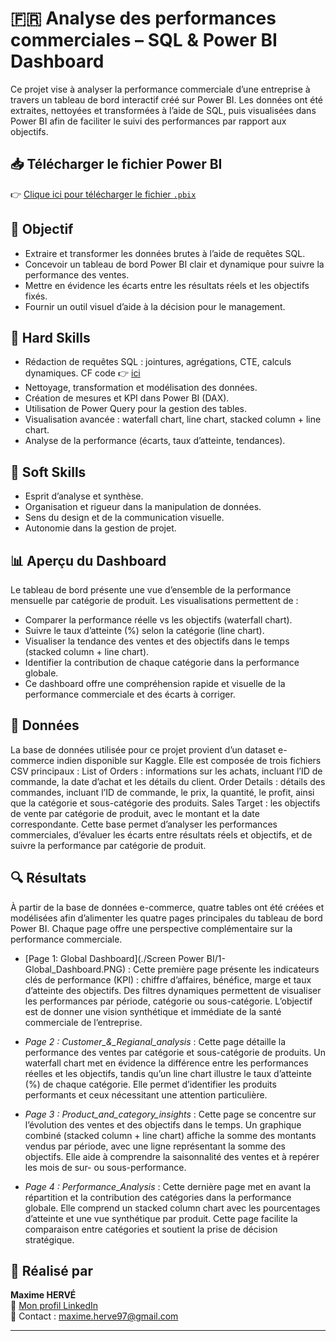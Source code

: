 # 🇫🇷 Analyse des performances commerciales – SQL & Power BI Dashboard

Ce projet vise à analyser la performance commerciale d’une entreprise à travers un tableau de bord interactif créé sur Power BI.
Les données ont été extraites, nettoyées et transformées à l’aide de SQL, puis visualisées dans Power BI afin de faciliter le suivi des performances par rapport aux objectifs.

## 📥 Télécharger le fichier Power BI

👉 [Clique ici pour télécharger le fichier `.pbix`](./Ecomm_dashboard.pbix)

## 🎯 Objectif

- Extraire et transformer les données brutes à l’aide de requêtes SQL.
- Concevoir un tableau de bord Power BI clair et dynamique pour suivre la performance des ventes. 
- Mettre en évidence les écarts entre les résultats réels et les objectifs fixés.
- Fournir un outil visuel d’aide à la décision pour le management.

## 🧠 Hard Skills

- Rédaction de requêtes SQL : jointures, agrégations, CTE, calculs dynamiques. CF code 👉 [ici](./Ecomm.sql)
- Nettoyage, transformation et modélisation des données.
- Création de mesures et KPI dans Power BI (DAX).
- Utilisation de Power Query pour la gestion des tables.
- Visualisation avancée : waterfall chart, line chart, stacked column + line chart.
- Analyse de la performance (écarts, taux d’atteinte, tendances).

## 🤝 Soft Skills

- Esprit d’analyse et synthèse.
- Organisation et rigueur dans la manipulation de données.
- Sens du design et de la communication visuelle.
- Autonomie dans la gestion de projet.

## 📊 Aperçu du Dashboard

Le tableau de bord présente une vue d’ensemble de la performance mensuelle par catégorie de produit.
Les visualisations permettent de :

- Comparer la performance réelle vs les objectifs (waterfall chart).
- Suivre le taux d’atteinte (%) selon la catégorie (line chart).
- Visualiser la tendance des ventes et des objectifs dans le temps (stacked column + line chart).
- Identifier la contribution de chaque catégorie dans la performance globale.
- Ce dashboard offre une compréhension rapide et visuelle de la performance commerciale et des écarts à corriger.

## 📁 Données

La base de données utilisée pour ce projet provient d’un dataset e-commerce indien disponible sur Kaggle. Elle est composée de trois fichiers CSV principaux :
List of Orders : informations sur les achats, incluant l’ID de commande, la date d’achat et les détails du client.
Order Details : détails des commandes, incluant l’ID de commande, le prix, la quantité, le profit, ainsi que la catégorie et sous-catégorie des produits.
Sales Target : les objectifs de vente par catégorie de produit, avec le montant et la date correspondante.
Cette base permet d’analyser les performances commerciales, d’évaluer les écarts entre résultats réels et objectifs, et de suivre la performance par catégorie de produit.

## 🔍 Résultats

À partir de la base de données e-commerce, quatre tables ont été créées et modélisées afin d’alimenter les quatre pages principales du tableau de bord Power BI.
Chaque page offre une perspective complémentaire sur la performance commerciale.

- [Page 1: Global Dashboard](./Screen Power BI/1- Global_Dashboard.PNG) : Cette première page présente les indicateurs clés de performance (KPI) : chiffre d’affaires, bénéfice, marge et taux d’atteinte des objectifs.
Des filtres dynamiques permettent de visualiser les performances par période, catégorie ou sous-catégorie.
L’objectif est de donner une vision synthétique et immédiate de la santé commerciale de l’entreprise.

- *Page 2 : Customer_&_Regianal_analysis* : Cette page détaille la performance des ventes par catégorie et sous-catégorie de produits.
Un waterfall chart met en évidence la différence entre les performances réelles et les objectifs, tandis qu’un line chart illustre le taux d’atteinte (%) de chaque catégorie.
Elle permet d’identifier les produits performants et ceux nécessitant une attention particulière.

- *Page 3 : Product_and_category_insights* : Cette page se concentre sur l’évolution des ventes et des objectifs dans le temps.
Un graphique combiné (stacked column + line chart) affiche la somme des montants vendus par période, avec une ligne représentant la somme des objectifs.
Elle aide à comprendre la saisonnalité des ventes et à repérer les mois de sur- ou sous-performance.

- *Page 4 : Performance_Analysis* : Cette dernière page met en avant la répartition et la contribution des catégories dans la performance globale.
Elle comprend un stacked column chart avec les pourcentages d’atteinte et une vue synthétique par produit.
Cette page facilite la comparaison entre catégories et soutient la prise de décision stratégique.

## 💼 Réalisé par

**Maxime HERVÉ**  
📎 [Mon profil LinkedIn](https://www.linkedin.com/in/maxime-herve-05925a144/)  
📧 Contact : maxime.herve97@gmail.com

---